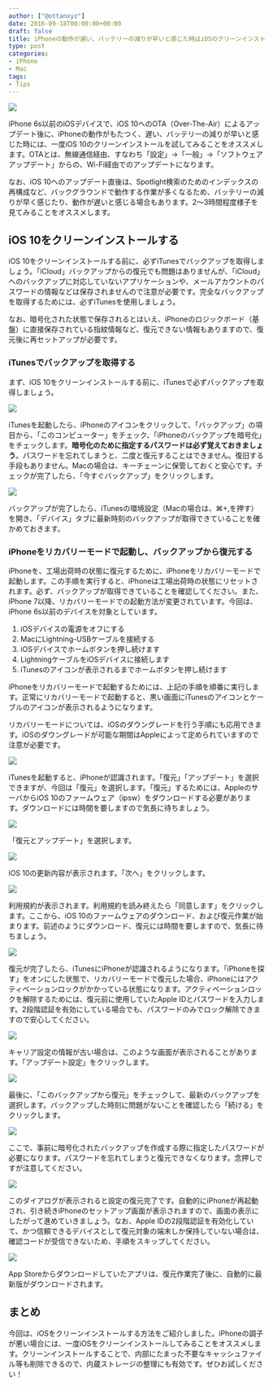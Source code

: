 ```yaml
---
author: ["@ottanxyz"]
date: 2016-09-18T00:00:00+00:00
draft: false
title: iPhoneの動作が遅い、バッテリーの減りが早いと感じた時はiOSのクリーンインストールを試してみよう！
type: post
categories:
- iPhone
- Mac
tags:
- Tips
---
```


![](160918-57de7f4b03c1d.jpg)






iPhone 6s以前のiOSデバイスで、iOS 10へのOTA（Over-The-Air）によるアップデート後に、iPhoneの動作がもたつく、遅い、バッテリーの減りが早いと感じた時には、一度iOS 10のクリーンインストールを試してみることをオススメします。OTAとは、無線通信経由、すなわち「設定」→「一般」→「ソフトウェアアップデート」からの、Wi-Fi経由でのアップデートになります。





なお、iOS 10へのアップデート直後は、Spotlight検索のためのインデックスの再構成など、バックグラウンドで動作する作業が多くなるため、バッテリーの減りが早く感じたり、動作が遅いと感じる場合もあります。2〜3時間程度様子を見てみることをオススメします。





## iOS 10をクリーンインストールする





iOS 10をクリーンインストールする前に、必ずiTunesでバックアップを取得しましょう。「iCloud」バックアップからの復元でも問題はありませんが、「iCloud」へのバックアップに対応していないアプリケーションや、メールアカウントのパスワードの情報などは保存されませんので注意が必要です。完全なバックアップを取得するためには、必ずiTunesを使用しましょう。





なお、暗号化された状態で保存されるとはいえ、iPhoneのロジックボード（基盤）に直接保存されている指紋情報など、復元できない情報もありますので、復元後に再セットアップが必要です。





### iTunesでバックアップを取得する





まず、iOS 10をクリーンインストールする前に、iTunesで必ずバックアップを取得しましょう。





![](160918-57de82160b55c.png)






iTunesを起動したら、iPhoneのアイコンをクリックして、「バックアップ」の項目から、「このコンピューター」をチェック、「iPhoneのバックアップを暗号化」をチェックします。**暗号化のために指定するパスワードは必ず覚えておきましょう**。パスワードを忘れてしまうと、二度と復元することはできません。復旧する手段もありません。Macの場合は、キーチェーンに保管しておくと安心です。チェックが完了したら、「今すぐバックアップ」をクリックします。





![](160918-57de821d20d74.png)






バックアップが完了したら、iTunesの環境設定（Macの場合は、⌘+,を押す）を開き、「デバイス」タブに最新時刻のバックアップが取得できていることを確かめておきます。





### iPhoneをリカバリーモードで起動し、バックアップから復元する





iPhoneを、工場出荷時の状態に復元するために、iPhoneをリカバリーモードで起動します。この手順を実行すると、iPhoneは工場出荷時の状態にリセットされます。必ず、バックアップが取得できていることを確認してください。また、iPhone 7以降、リカバリーモードでの起動方法が変更されています。今回は、iPhone 6s以前のデバイスを対象としています。






  1. iOSデバイスの電源をオフにする
  2. MacにLightning-USBケーブルを接続する
  3. iOSデバイスでホームボタンを押し続けます
  4. LightningケーブルをiOSデバイスに接続します
  5. iTunesのアイコンが表示されるまでホームボタンを押し続けます




iPhoneをリカバリーモードで起動するためには、上記の手順を順番に実行します。正常にリカバリーモードで起動すると、黒い画面にiTunesのアイコンとケーブルのアイコンが表示されるようになります。





リカバリーモードについては、iOSのダウングレードを行う手順にも応用できます。iOSのダウングレードが可能な期間はAppleによって定められていますので注意が必要です。





![](160918-57de82231daf9.png)






iTunesを起動すると、iPhoneが認識されます。「復元」「アップデート」を選択できますが、今回は「復元」を選択します。「復元」するためには、AppleのサーバからiOS 10のファームウェア（ipsw）をダウンロードする必要があります。ダウンロードには時間を要しますので気長に待ちましょう。





![](160918-57de822892e3a.png)






「復元とアップデート」を選択します。





![](160918-57de822dd64a4.png)






iOS 10の更新内容が表示されます。「次へ」をクリックします。





![](160918-57de82335815e.png)






利用規約が表示されます。利用規約を読み終えたら「同意します」をクリックします。ここから、iOS 10のファームウェアのダウンロード、および復元作業が始まります。前述のようにダウンロード、復元には時間を要しますので、気長に待ちましょう。





![](160918-57de8838bf7f3.png)






復元が完了したら、iTunesにiPhoneが認識されるようになります。「iPhoneを探す」をオンにした状態で、リカバリーモードで復元した場合、iPhoneにはアクティベーションロックがかかっている状態になります。アクティベーションロックを解除するためには、復元前に使用していたApple IDとパスワードを入力します。2段階認証を有効にしている場合でも、パスワードのみでロック解除できますので安心してください。





![](160918-57de884c5bf2d.png)






キャリア設定の情報が古い場合は、このような画面が表示されることがあります。「アップデート設定」をクリックします。





![](160918-57de8853974c1.png)






最後に、「このバックアップから復元」をチェックして、最新のバックアップを選択します。バックアップした時刻に問題がないことを確認したら「続ける」をクリックします。





![](160918-57de885aa4fd9.png)






ここで、事前に暗号化されたバックアップを作成する際に指定したパスワードが必要になります。パスワードを忘れてしまうと復元できなくなります。念押しですが注意してください。





![](160918-57de8b24c153e.png)






このダイアログが表示されると設定の復元完了です。自動的にiPhoneが再起動され、引き続きiPhoneのセットアップ画面が表示されますので、画面の表示にしたがって進めていきましょう。なお、Apple IDの2段階認証を有効化していて、かつ信頼できるデバイスとして復元対象の端末しか保持していない場合は、確認コードが受信できないため、手順をスキップしてください。





![](160918-57de8ea9c78a5.png)






App Storeからダウンロードしていたアプリは、復元作業完了後に、自動的に最新版がダウンロードされます。





## まとめ





今回は、iOSをクリーンインストールする方法をご紹介しました。iPhoneの調子が悪い場合には、一度iOSをクリーンインストールしてみることをオススメします。クリーンインストールすることで、内部にたまった不要なキャッシュファイル等も削除できるので、内蔵ストレージの整理にも有効です。ぜひお試しください！

